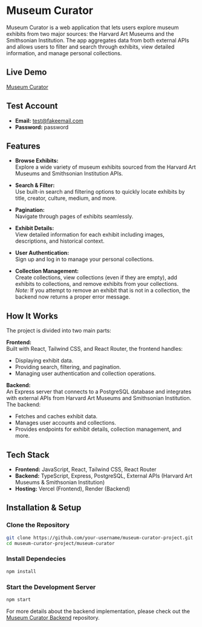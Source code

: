 # Museum Curator

Museum Curator is a web application that lets users explore museum exhibits from two major sources: the Harvard Art Museums and the Smithsonian Institution. The app aggregates data from both external APIs and allows users to filter and search through exhibits, view detailed information, and manage personal collections.

## Live Demo

[Museum Curator](https://museum-curator-project-lmmq.vercel.app/)

## Test Account

- **Email:** test@fakeemail.com  
- **Password:** password

## Features

- **Browse Exhibits:**  
  Explore a wide variety of museum exhibits sourced from the Harvard Art Museums and Smithsonian Institution APIs.

- **Search & Filter:**  
  Use built-in search and filtering options to quickly locate exhibits by title, creator, culture, medium, and more.

- **Pagination:**  
  Navigate through pages of exhibits seamlessly.

- **Exhibit Details:**  
  View detailed information for each exhibit including images, descriptions, and historical context.

- **User Authentication:**  
  Sign up and log in to manage your personal collections.

- **Collection Management:**  
  Create collections, view collections (even if they are empty), add exhibits to collections, and remove exhibits from your collections.  
  *Note:* If you attempt to remove an exhibit that is not in a collection, the backend now returns a proper error message.

## How It Works

The project is divided into two main parts:

**Frontend:**  
Built with React, Tailwind CSS, and React Router, the frontend handles:
- Displaying exhibit data.
- Providing search, filtering, and pagination.
- Managing user authentication and collection operations.

**Backend:**  
An Express server that connects to a PostgreSQL database and integrates with external APIs from Harvard Art Museums and Smithsonian Institution. The backend:
- Fetches and caches exhibit data.
- Manages user accounts and collections.
- Provides endpoints for exhibit details, collection management, and more.

## Tech Stack

- **Frontend:** JavaScript, React, Tailwind CSS, React Router
- **Backend:** TypeScript, Express, PostgreSQL, External APIs (Harvard Art Museums & Smithsonian Institution)
- **Hosting:** Vercel (Frontend), Render (Backend)

## Installation & Setup

### Clone the Repository

```bash
git clone https://github.com/your-username/museum-curator-project.git
cd museum-curator-project/museum-curator
```

### Install Dependecies

```bash
npm install
```

### Start the Development Server
```bash
npm start
```

For more details about the backend implementation, please check out the [Museum Curator Backend](https://github.com/ChannersSoh/museum-curator-backend) repository. 


